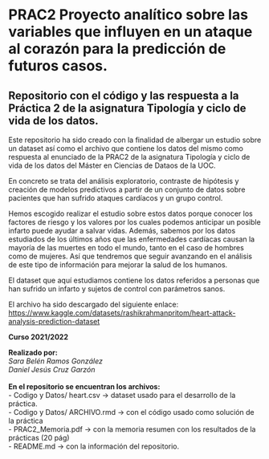 # PRAC2 Proyecto analítico sobre las variables que influyen en un ataque al corazón para la predicción de futuros casos. 

## Repositorio con el código y las respuesta a la Práctica 2 de la asignatura Tipología y ciclo de vida de los datos. 

Este repositorio ha sido creado con la finalidad de albergar un estudio sobre un dataset así como el archivo que contiene los datos del mismo como respuesta al enunciado de la PRAC2 de la asignatura Tipología y ciclo de vida de los datos del Máster en Ciencias de Dataos de la UOC.

En concreto se trata del análisis exploratorio, contraste de hipótesis y creación de modelos predictivos a partir de un conjunto de datos sobre pacientes que han sufrido ataques cardíacos y un grupo control. 

Hemos escogido realizar el estudio sobre estos datos porque conocer los factores de riesgo y los valores por los cuales podemos anticipar un posible infarto puede ayudar a salvar vidas. Además, sabemos por los datos estudiados de los últimos años que las enfermedades cardíacas causan la mayoría de las muertes en todo el mundo, tanto en el caso de hombres como de mujeres. Así que tendremos que seguir avanzando en el análisis de este tipo de información para mejorar la salud de los humanos. 

El dataset que aquí estudiamos contiene los datos referidos a personas que han sufrido un infarto y sujetos de control con parámetros sanos. 

El archivo ha sido descargado del siguiente enlace:
https://www.kaggle.com/datasets/rashikrahmanpritom/heart-attack-analysis-prediction-dataset

<b>Curso 2021/2022</b>
<div><b>Realizado por: </b>
<i> <br>Sara Belén Ramos González 
  <br>Daniel Jesús Cruz Garzón </i> 
</div>
<div><br><b>En el repositorio se encuentran los archivos:</b>
 <br>- Codigo y Datos/ heart.csv -> dataset usado para el desarrollo de la práctica.
 <br>- Codigo y Datos/ ARCHIVO.rmd -> con el código usado como solución de la práctica
<br>- PRAC2_Memoria.pdf -> con la memoria resumen con los resultados de la prácticas (20 pág)
<br>- README.md -> con la información del repositorio.
</div>
